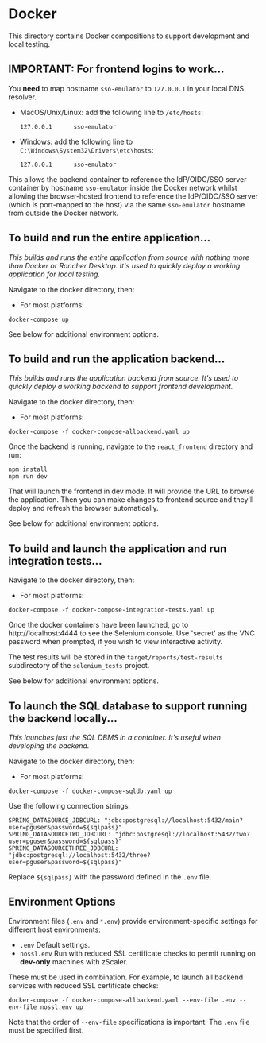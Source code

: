 # Docker

This directory contains Docker compositions to support development and local testing.

## IMPORTANT: For frontend logins to work...

You **need** to map hostname `sso-emulator` to `127.0.0.1` in your local DNS resolver.
- MacOS/Unix/Linux: add the following line to `/etc/hosts`:
   ```
   127.0.0.1      sso-emulator
  ```
- Windows: add the following line to `C:\Windows\System32\Drivers\etc\hosts`:
   ```
   127.0.0.1      sso-emulator
   ```

This allows the backend
container to reference the IdP/OIDC/SSO server container by hostname `sso-emulator` inside the Docker network
whilst allowing the browser-hosted frontend to reference the IdP/OIDC/SSO server (which is port-mapped to the host) via the same
`sso-emulator` hostname from outside the Docker network.

## To build and run the entire application...

*This builds and runs the entire application from source with nothing more than Docker or Rancher Desktop. 
It's used to quickly deploy a working application for local testing.*

Navigate to the docker directory, then:

- For most platforms:
```shell
docker-compose up
```

See below for additional environment options.

## To build and run the application backend...

*This builds and runs the application backend from source. It's used to quickly deploy a working backend to support frontend
development.*

Navigate to the docker directory, then:

- For most platforms:
```shell
docker-compose -f docker-compose-allbackend.yaml up
```

Once the backend is running, navigate to the `react_frontend` directory and run:
```shell
npm install
npm run dev
```

That will launch the frontend in dev mode. It will provide the URL to browse the application.
Then you can make changes to frontend source and they'll deploy and refresh the browser automatically.

See below for additional environment options.

## To build and launch the application and run integration tests...

Navigate to the docker directory, then:

- For most platforms:
```shell
docker-compose -f docker-compose-integration-tests.yaml up
```

Once the docker containers have been launched, go to http://localhost:4444 to see the Selenium console. Use 'secret' as the VNC password when prompted, if you wish to view interactive activity.

The test results will be stored in the `target/reports/test-results` subdirectory of the `selenium_tests` project.

See below for additional environment options.

## To launch the SQL database to support running the backend locally...

*This launches just the SQL DBMS in a container. It's useful when developing the backend.*

Navigate to the docker directory, then:

- For most platforms:
```shell
docker-compose -f docker-compose-sqldb.yaml up
```

Use the following connection strings:
```
SPRING_DATASOURCE_JDBCURL: "jdbc:postgresql://localhost:5432/main?user=pguser&password=${sqlpass}"
SPRING_DATASOURCETWO_JDBCURL: "jdbc:postgresql://localhost:5432/two?user=pguser&password=${sqlpass}"
SPRING_DATASOURCETHREE_JDBCURL: "jdbc:postgresql://localhost:5432/three?user=pguser&password=${sqlpass}"
```
Replace `${sqlpass}` with the password defined in the `.env` file.

## Environment Options

Environment files (`.env` and `*.env`) provide environment-specific settings for different host environments:

- `.env` Default settings.
- `nossl.env` Run with reduced SSL certificate checks to permit running on **dev-only** machines with zScaler.

These must be used in combination. For example, to launch all backend services with reduced SSL certificate checks:

```shell
docker-compose -f docker-compose-allbackend.yaml --env-file .env --env-file nossl.env up
```

Note that the order of `--env-file` specifications is important. The `.env` file must be specified first.
